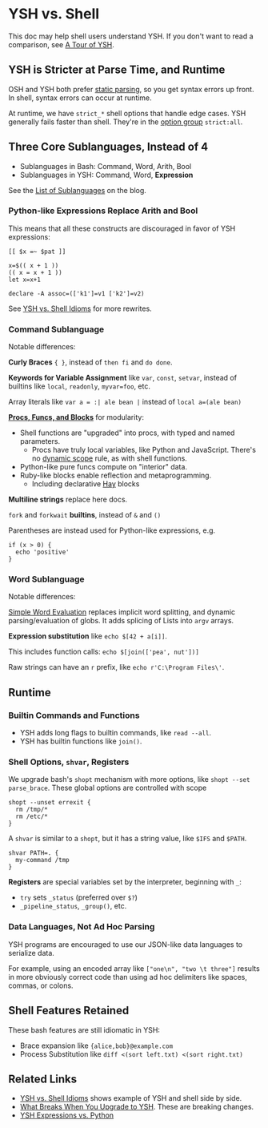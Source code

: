 ---
---

YSH vs. Shell
=============

This doc may help shell users understand YSH.  If you don't want to read a
comparison, see [A Tour of YSH](ysh-tour.html).

<div id="toc">
</div>

## YSH is Stricter at Parse Time, and Runtime

OSH and YSH both prefer [static
parsing](https://www.oilshell.org/blog/2016/10/22.html), so you get syntax
errors up front.  In shell, syntax errors can occur at runtime.

At runtime, we have `strict_*` shell options that handle edge cases.  YSH
generally fails faster than shell.  They're in the [option group](options.html)
`strict:all`.

## Three Core Sublanguages, Instead of 4

- Sublanguages in Bash: Command, Word, Arith, Bool
- Sublanguages in YSH: Command, Word, **Expression**

See the [List of
Sublanguages](https://www.oilshell.org/blog/2019/02/07.html#list-of-sublanguages)
on the blog.

### Python-like Expressions Replace Arith and Bool

This means that all these constructs are discouraged in favor of YSH
expressions:

```
[[ $x =~ $pat ]]

x=$(( x + 1 ))
(( x = x + 1 ))
let x=x+1

declare -A assoc=(['k1']=v1 ['k2']=v2)
```

See [YSH vs. Shell Idioms](idioms.html) for more rewrites.

### Command Sublanguage

Notable differences:

**Curly Braces** `{ }`, instead of `then fi` and `do done`.

**Keywords for Variable Assignment** like `var`, `const`, `setvar`, instead of
builtins like `local`, `readonly`, `myvar=foo`, etc.

Array literals like `var a = :| ale bean |` instead of `local a=(ale bean)`

**[Procs, Funcs, and Blocks](proc-func.html)** for modularity:

- Shell functions are "upgraded" into procs, with typed and named parameters.
  - Procs have truly local variables, like Python and JavaScript.  There's no
    [dynamic scope]($xref:dynamic-scope) rule, as with shell functions.
- Python-like pure funcs compute on "interior" data.
- Ruby-like blocks enable reflection and metaprogramming.
  - Including declarative [Hay](hay.html) blocks

**Multiline strings** replace here docs.

`fork` and `forkwait` **builtins**, instead of `&` and `()`

Parentheses are instead used for Python-like expressions, e.g.

    if (x > 0) {
      echo 'positive'
    }

### Word Sublanguage

Notable differences:

[Simple Word Evaluation](simple-word-eval.html) replaces implicit word
splitting, and dynamic parsing/evaluation of globs.  It adds splicing of Lists
into `argv` arrays.

**Expression substitution** like `echo $[42 + a[i]]`.

This includes function calls: `echo $[join(['pea', nut'])]`

Raw strings can have an `r` prefix, like `echo r'C:\Program Files\'`.

## Runtime

### Builtin Commands and Functions

- YSH adds long flags to builtin commands, like `read --all`.
- YSH has builtin functions like `join()`.

### Shell Options, `shvar`, Registers

We upgrade bash's `shopt` mechanism with more options, like `shopt --set
parse_brace`.  These global options are controlled with scope

    shopt --unset errexit {
      rm /tmp/*
      rm /etc/*
    }

A `shvar` is similar to a `shopt`, but it has a string value, like `$IFS` and
`$PATH`.

    shvar PATH=. {
      my-command /tmp
    }

**Registers** are special variables set by the interpreter, beginning with `_`:

- `try` sets `_status` (preferred over `$?`)
- `_pipeline_status`, `_group()`, etc.

<!--
## TODO

- String Safety: tagged strings, ${x|html}
  - maybe captureBuffer(^(echo hi))
- [Modules](modules.html): for organizing code into files.  'use'

-->

### Data Languages, Not Ad Hoc Parsing

YSH programs are encouraged to use our JSON-like data languages to serialize
data.

For example, using an encoded array like `["one\n", "two \t three"]` results in
more obviously correct code than using ad hoc delimiters like spaces, commas,
or colons.

## Shell Features Retained

These bash features are still idiomatic in YSH:

- Brace expansion like `{alice,bob}@example.com`
- Process Substitution like `diff <(sort left.txt) <(sort right.txt)`

## Related Links

- [YSH vs. Shell Idioms](idioms.html) shows example of YSH and shell side by
  side.
- [What Breaks When You Upgrade to YSH](upgrade-breakage.html).  These are
  breaking changes.
- [YSH Expressions vs. Python](ysh-vs-python.html)
